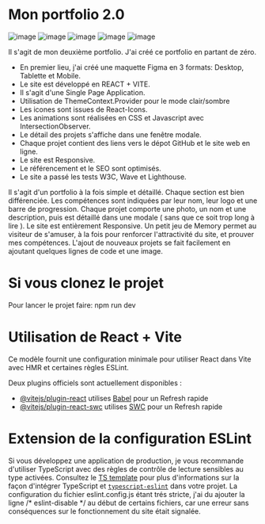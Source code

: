 # Mon portfolio 2.0

![image](https://img.shields.io/badge/HTML5-E34F26?style=for-the-badge&logo=html5&logoColor=white)
![image](https://img.shields.io/badge/CSS3-1572B6?style=for-the-badge&logo=css3&logoColor=white)
![image](https://img.shields.io/badge/React-20232A?style=for-the-badge&logo=react&logoColor=61DAFB)
![image](https://img.shields.io/badge/Git-F05032?style=for-the-badge&logo=git&logoColor=FFFFFF)
![image](https://img.shields.io/badge/GitHub-181717?style=for-the-badge&logo=github&logoColor=FFFFFF)<br/>


Il s'agit de mon deuxième portfolio.
J'ai créé ce portfolio en partant de zéro. 
- En premier lieu, j'ai créé une maquette Figma en 3 formats: Desktop, Tablette et Mobile.
- Le site est développé en REACT + VITE.
- Il s'agit d'une Single Page Application.
- Utilisation de ThemeContext.Provider pour le mode clair/sombre
- Les icones sont issues de React-Icons.
- Les animations sont réalisées en CSS et Javascript avec IntersectionObserver.
- Le détail des projets s'affiche dans une fenêtre modale.
- Chaque projet contient des liens vers le dépot GitHub et le site web en ligne.
- Le site est Responsive.
- Le référencement et le SEO sont optimisés.
- Le site a passé les tests W3C, Wave et Lighthouse.

Il s'agit d'un portfolio à la fois simple et détaillé. Chaque section est bien différenciée. Les compétences sont indiquées par leur nom, leur logo et une barre de progression. Chaque projet comporte une photo, un nom et une description, puis est détaillé dans une modale ( sans que ce soit trop long à lire ). Le site est entièrement Responsive. Un petit jeu de Memory permet au visiteur de s'amuser, à la fois pour renforcer l'attractivité du site, et prouver mes compétences. L'ajout de nouveaux projets se fait facilement en ajoutant quelques lignes de code et une image.


# Si vous clonez le projet

Pour lancer le projet faire: npm run dev

# Utilisation de React + Vite

Ce modèle fournit une configuration minimale pour utiliser React dans Vite avec HMR et certaines règles ESLint.

Deux plugins officiels sont actuellement disponibles :

- [@vitejs/plugin-react](https://github.com/vitejs/vite-plugin-react/blob/main/packages/plugin-react) utilises [Babel](https://babeljs.io/) pour un Refresh rapide
- [@vitejs/plugin-react-swc](https://github.com/vitejs/vite-plugin-react/blob/main/packages/plugin-react-swc) utilises [SWC](https://swc.rs/) pour un Refresh rapide

# Extension de la configuration ESLint
Si vous développez une application de production, je vous recommande d'utiliser TypeScript avec des règles de contrôle de lecture sensibles au type activées. Consultez le [TS template](https://github.com/vitejs/vite/tree/main/packages/create-vite/template-react-ts) pour plus d'informations sur la façon d'intégrer TypeScript et [`typescript-eslint`](https://typescript-eslint.io) dans votre projet.
La configuration du fichier eslint.config.js étant trés stricte, j'ai du ajouter la ligne /* eslint-disable */ au début de certains fichiers, car une erreur sans conséquences sur le fonctionnement du site était signalée.
